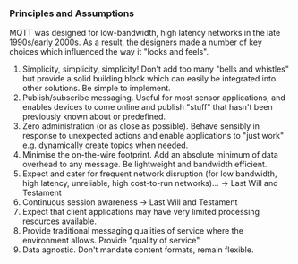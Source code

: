 ### Principles and Assumptions

MQTT was designed for low-bandwidth, high latency networks in the late 1990s/early 2000s. As a result, the designers made a number of key choices which influenced the way it "looks and feels".

 1.  Simplicity, simplicity, simplicity! Don't add too many "bells and whistles" but provide a solid building block which can easily be integrated into other solutions. Be simple to implement.
 2.  Publish/subscribe messaging. Useful for most sensor applications, and enables devices to come online and publish "stuff" that hasn't been previously known about or predefined.
 3.  Zero administration (or as close as possible). Behave sensibly in response to unexpected actions and enable applications to "just work" e.g. dynamically create topics when needed.
 4.  Minimise the on-the-wire footprint. Add an absolute minimum of data overhead to any message. Be lightweight and bandwidth efficient.
 5.  Expect and cater for frequent network disruption (for low bandwidth, high latency, unreliable, high cost-to-run networks)... -> Last Will and Testament
 6.  Continuous session awareness -> Last Will and Testament
 7.  Expect that client applications may have very limited processing resources available. 
 8.  Provide traditional messaging qualities of service where the environment allows. Provide "quality of service" 
 9.  Data agnostic. Don't mandate content formats, remain flexible.
